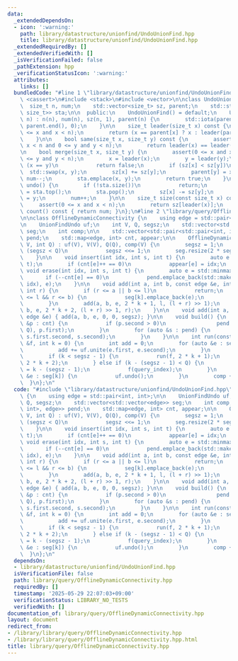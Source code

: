 ```yaml
---
data:
  _extendedDependsOn:
  - icon: ':warning:'
    path: library/datastructure/unionfind/UndoUnionFind.hpp
    title: library/datastructure/unionfind/UndoUnionFind.hpp
  _extendedRequiredBy: []
  _extendedVerifiedWith: []
  _isVerificationFailed: false
  _pathExtension: hpp
  _verificationStatusIcon: ':warning:'
  attributes:
    links: []
  bundledCode: "#line 1 \"library/datastructure/unionfind/UndoUnionFind.hpp\"\n#include\
    \ <cassert>\n#include <stack>\n#include <vector>\n\nclass UndoUnionFind {\n  \
    \  size_t n, num;\n    std::vector<size_t> sz, parent;\n    std::stack<std::pair<size_t,\
    \ size_t>> sta;\n\n  public:\n    UndoUnionFind() = default;\n    UndoUnionFind(size_t\
    \ n) : n(n), num(n), sz(n, 1), parent(n) {\n        std::iota(parent.begin(),\
    \ parent.end(), 0);\n    }\n\n    size_t leader(size_t x) const {\n        assert(0\
    \ <= x and x < n);\n        return (x == parent[x] ? x : leader(parent[x]));\n\
    \    }\n\n    bool same(size_t x, size_t y) const {\n        assert(0 <= x and\
    \ x < n and 0 <= y and y < n);\n        return leader(x) == leader(y);\n    }\n\
    \n    bool merge(size_t x, size_t y) {\n        assert(0 <= x and x < n and 0\
    \ <= y and y < n);\n        x = leader(x);\n        y = leader(y);\n        if\
    \ (x == y)\n            return false;\n        if (sz[x] < sz[y])\n          \
    \  std::swap(x, y);\n        sz[x] += sz[y];\n        parent[y] = x;\n       \
    \ num--;\n        sta.emplace(x, y);\n        return true;\n    }\n\n    void\
    \ undo() {\n        if (!sta.size())\n            return;\n        auto [x, y]\
    \ = sta.top();\n        sta.pop();\n        sz[x] -= sz[y];\n        parent[y]\
    \ = y;\n        num++;\n    }\n\n    size_t size(const size_t x) const {\n   \
    \     assert(0 <= x and x < n);\n        return sz[leader(x)];\n    }\n\n    size_t\
    \ count() const { return num; }\n};\n#line 2 \"library/query/OfflineDynamicConnectivity.hpp\"\
    \n\nclass OfflineDynamicConnectivity {\n    using edge = std::pair<int, int>;\n\
    \n    UnionFindUndo uf;\n    int V, Q, segsz;\n    std::vector<std::vector<edge>>\
    \ seg;\n    int comp;\n\n    std::vector<std::pair<std::pair<int, int>, edge>>\
    \ pend;\n    std::map<edge, int> cnt, appear;\n\n    OfflineDynamicConnectivity(int\
    \ V, int Q) : uf(V), V(V), Q(Q), comp(V) {\n        segsz = 1;\n        while\
    \ (segsz < Q)\n            segsz <<= 1;\n        seg.resize(2 * segsz - 1);\n\
    \    }\n\n    void insert(int idx, int s, int t) {\n        auto e = std::minmax(s,\
    \ t);\n        if (cnt[e]++ == 0)\n            appear[e] = idx;\n    }\n\n   \
    \ void erase(int idx, int s, int t) {\n        auto e = std::minmax(s, t);\n \
    \       if (--cnt[e] == 0)\n            pend.emplace_back(std::make_pair(appear[e],\
    \ idx), e);\n    }\n\n    void add(int a, int b, const edge &e, int k, int l,\
    \ int r) {\n        if (r <= a || b <= l)\n            return;\n        if (a\
    \ <= l && r <= b) {\n            seg[k].emplace_back(e);\n            return;\n\
    \        }\n        add(a, b, e, 2 * k + 1, l, (l + r) >> 1);\n        add(a,\
    \ b, e, 2 * k + 2, (l + r) >> 1, r);\n    }\n\n    void add(int a, int b, const\
    \ edge &e) { add(a, b, e, 0, 0, segsz); }\n\n    void build() {\n        for (auto\
    \ &p : cnt) {\n            if (p.second > 0)\n                pend.emplace_back(std::make_pair(appear[p.first],\
    \ Q), p.first);\n        }\n        for (auto &s : pend) {\n            add(s.first.first,\
    \ s.first.second, s.second);\n        }\n    }\n\n    int run(const function<void(int)>\
    \ &f, int k = 0) {\n        int add = 0;\n        for (auto &e : seg[k]) {\n \
    \           add += uf.unite(e.first, e.second);\n        }\n        comp -= add;\n\
    \        if (k < segsz - 1) {\n            run(f, 2 * k + 1);\n            run(f,\
    \ 2 * k + 2);\n        } else if (k - (segsz - 1) < Q) {\n            int query_index\
    \ = k - (segsz - 1);\n            f(query_index);\n        }\n        for (auto\
    \ &e : seg[k]) {\n            uf.undo();\n        }\n        comp += add;\n  \
    \  }\n};\n"
  code: "#include \"library/datastructure/unionfind/UndoUnionFind.hpp\"\n\nclass OfflineDynamicConnectivity\
    \ {\n    using edge = std::pair<int, int>;\n\n    UnionFindUndo uf;\n    int V,\
    \ Q, segsz;\n    std::vector<std::vector<edge>> seg;\n    int comp;\n\n    std::vector<std::pair<std::pair<int,\
    \ int>, edge>> pend;\n    std::map<edge, int> cnt, appear;\n\n    OfflineDynamicConnectivity(int\
    \ V, int Q) : uf(V), V(V), Q(Q), comp(V) {\n        segsz = 1;\n        while\
    \ (segsz < Q)\n            segsz <<= 1;\n        seg.resize(2 * segsz - 1);\n\
    \    }\n\n    void insert(int idx, int s, int t) {\n        auto e = std::minmax(s,\
    \ t);\n        if (cnt[e]++ == 0)\n            appear[e] = idx;\n    }\n\n   \
    \ void erase(int idx, int s, int t) {\n        auto e = std::minmax(s, t);\n \
    \       if (--cnt[e] == 0)\n            pend.emplace_back(std::make_pair(appear[e],\
    \ idx), e);\n    }\n\n    void add(int a, int b, const edge &e, int k, int l,\
    \ int r) {\n        if (r <= a || b <= l)\n            return;\n        if (a\
    \ <= l && r <= b) {\n            seg[k].emplace_back(e);\n            return;\n\
    \        }\n        add(a, b, e, 2 * k + 1, l, (l + r) >> 1);\n        add(a,\
    \ b, e, 2 * k + 2, (l + r) >> 1, r);\n    }\n\n    void add(int a, int b, const\
    \ edge &e) { add(a, b, e, 0, 0, segsz); }\n\n    void build() {\n        for (auto\
    \ &p : cnt) {\n            if (p.second > 0)\n                pend.emplace_back(std::make_pair(appear[p.first],\
    \ Q), p.first);\n        }\n        for (auto &s : pend) {\n            add(s.first.first,\
    \ s.first.second, s.second);\n        }\n    }\n\n    int run(const function<void(int)>\
    \ &f, int k = 0) {\n        int add = 0;\n        for (auto &e : seg[k]) {\n \
    \           add += uf.unite(e.first, e.second);\n        }\n        comp -= add;\n\
    \        if (k < segsz - 1) {\n            run(f, 2 * k + 1);\n            run(f,\
    \ 2 * k + 2);\n        } else if (k - (segsz - 1) < Q) {\n            int query_index\
    \ = k - (segsz - 1);\n            f(query_index);\n        }\n        for (auto\
    \ &e : seg[k]) {\n            uf.undo();\n        }\n        comp += add;\n  \
    \  }\n};\n"
  dependsOn:
  - library/datastructure/unionfind/UndoUnionFind.hpp
  isVerificationFile: false
  path: library/query/OfflineDynamicConnectivity.hpp
  requiredBy: []
  timestamp: '2025-05-29 22:07:03+09:00'
  verificationStatus: LIBRARY_NO_TESTS
  verifiedWith: []
documentation_of: library/query/OfflineDynamicConnectivity.hpp
layout: document
redirect_from:
- /library/library/query/OfflineDynamicConnectivity.hpp
- /library/library/query/OfflineDynamicConnectivity.hpp.html
title: library/query/OfflineDynamicConnectivity.hpp
---
```

